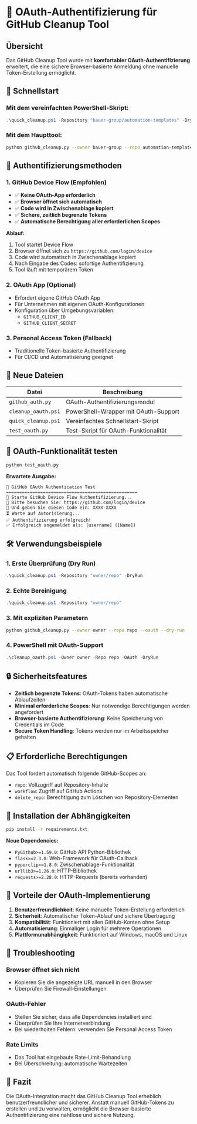 # 🔐 OAuth-Authentifizierung für GitHub Cleanup Tool

## Übersicht

Das GitHub Cleanup Tool wurde mit **komfortabler OAuth-Authentifizierung** erweitert, die eine sichere Browser-basierte Anmeldung ohne manuelle Token-Erstellung ermöglicht.

## 🚀 Schnellstart

### Mit dem vereinfachten PowerShell-Skript:
```powershell
.\quick_cleanup.ps1 -Repository "bauer-group/automation-templates" -DryRun
```

### Mit dem Haupttool:
```bash
python github_cleanup.py --owner bauer-group --repo automation-templates --oauth --dry-run
```

## 🔐 Authentifizierungsmethoden

### 1. GitHub Device Flow (Empfohlen)
- ✅ **Keine OAuth-App erforderlich**
- ✅ **Browser öffnet sich automatisch**
- ✅ **Code wird in Zwischenablage kopiert**
- ✅ **Sichere, zeitlich begrenzte Tokens**
- ✅ **Automatische Berechtigung aller erforderlichen Scopes**

**Ablauf:**
1. Tool startet Device Flow
2. Browser öffnet sich zu `https://github.com/login/device`
3. Code wird automatisch in Zwischenablage kopiert
4. Nach Eingabe des Codes: sofortige Authentifizierung
5. Tool läuft mit temporärem Token

### 2. OAuth App (Optional)
- Erfordert eigene GitHub OAuth App
- Für Unternehmen mit eigenen OAuth-Konfigurationen
- Konfiguration über Umgebungsvariablen:
  - `GITHUB_CLIENT_ID`
  - `GITHUB_CLIENT_SECRET`

### 3. Personal Access Token (Fallback)
- Traditionelle Token-basierte Authentifizierung
- Für CI/CD und Automatisierung geeignet

## 📁 Neue Dateien

| Datei | Beschreibung |
|-------|--------------|
| `github_auth.py` | OAuth-Authentifizierungsmodul |
| `cleanup_oauth.ps1` | PowerShell-Wrapper mit OAuth-Support |
| `quick_cleanup.ps1` | Vereinfachtes Schnellstart-Skript |
| `test_oauth.py` | Test-Skript für OAuth-Funktionalität |

## 🧪 OAuth-Funktionalität testen

```bash
python test_oauth.py
```

**Erwartete Ausgabe:**
```
🔐 GitHub OAuth Authentication Test
==================================================
🔐 Starte GitHub Device Flow Authentifizierung...
📱 Bitte besuchen Sie: https://github.com/login/device
🔢 Und geben Sie diesen Code ein: XXXX-XXXX
⏳ Warte auf Autorisierung...
✅ Authentifizierung erfolgreich!
✅ Erfolgreich angemeldet als: [username] ([Name])
```

## 🛠️ Verwendungsbeispiele

### 1. Erste Überprüfung (Dry Run)
```powershell
.\quick_cleanup.ps1 -Repository "owner/repo" -DryRun
```

### 2. Echte Bereinigung
```powershell
.\quick_cleanup.ps1 -Repository "owner/repo"
```

### 3. Mit expliziten Parametern
```bash
python github_cleanup.py --owner owner --repo repo --oauth --dry-run
```

### 4. PowerShell mit OAuth-Support
```powershell
.\cleanup_oauth.ps1 -Owner owner -Repo repo -OAuth -DryRun
```

## 🔒 Sicherheitsfeatures

- **Zeitlich begrenzte Tokens**: OAuth-Tokens haben automatische Ablaufzeiten
- **Minimal erforderliche Scopes**: Nur notwendige Berechtigungen werden angefordert
- **Browser-basierte Authentifizierung**: Keine Speicherung von Credentials im Code
- **Secure Token Handling**: Tokens werden nur im Arbeitsspeicher gehalten

## 📋 Erforderliche Berechtigungen

Das Tool fordert automatisch folgende GitHub-Scopes an:
- `repo`: Vollzugriff auf Repository-Inhalte
- `workflow`: Zugriff auf GitHub Actions
- `delete_repo`: Berechtigung zum Löschen von Repository-Elementen

## 🔧 Installation der Abhängigkeiten

```bash
pip install -r requirements.txt
```

**Neue Dependencies:**
- `PyGithub>=1.59.0`: GitHub API Python-Bibliothek
- `flask>=2.3.0`: Web-Framework für OAuth-Callback
- `pyperclip>=1.8.0`: Zwischenablage-Funktionalität
- `urllib3>=1.26.0`: HTTP-Bibliothek
- `requests>=2.28.0`: HTTP-Requests (bereits vorhanden)

## 🎯 Vorteile der OAuth-Implementierung

1. **Benutzerfreundlichkeit**: Keine manuelle Token-Erstellung erforderlich
2. **Sicherheit**: Automatischer Token-Ablauf und sichere Übertragung
3. **Kompatibilität**: Funktioniert mit allen GitHub-Konten ohne Setup
4. **Automatisierung**: Einmaliger Login für mehrere Operationen
5. **Plattformunabhängigkeit**: Funktioniert auf Windows, macOS und Linux

## 🚨 Troubleshooting

### Browser öffnet sich nicht
- Kopieren Sie die angezeigte URL manuell in den Browser
- Überprüfen Sie Firewall-Einstellungen

### OAuth-Fehler
- Stellen Sie sicher, dass alle Dependencies installiert sind
- Überprüfen Sie Ihre Internetverbindung
- Bei wiederholten Fehlern: verwenden Sie Personal Access Token

### Rate Limits
- Das Tool hat eingebaute Rate-Limit-Behandlung
- Bei Überschreitung: automatische Wartezeiten

## 🎉 Fazit

Die OAuth-Integration macht das GitHub Cleanup Tool erheblich benutzerfreundlicher und sicherer. Anstatt manuell GitHub-Tokens zu erstellen und zu verwalten, ermöglicht die Browser-basierte Authentifizierung eine nahtlose und sichere Nutzung.
